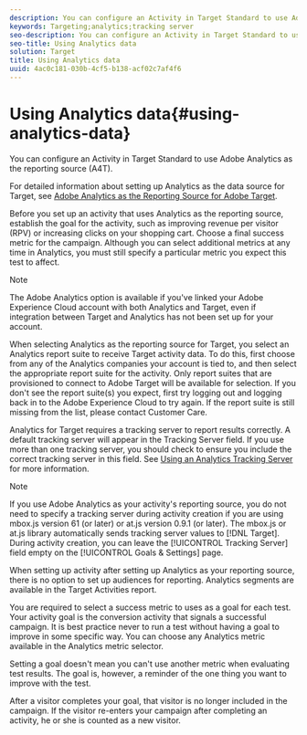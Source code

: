 ```yaml
---
description: You can configure an Activity in Target Standard to use Adobe Analytics as the reporting source (A4T).
keywords: Targeting;analytics;tracking server
seo-description: You can configure an Activity in Target Standard to use Adobe Analytics as the reporting source (A4T).
seo-title: Using Analytics data
solution: Target
title: Using Analytics data
uuid: 4ac0c181-030b-4cf5-b138-acf02c7af4f6
---
```


# Using Analytics data{#using-analytics-data}

You can configure an Activity in Target Standard to use Adobe Analytics as the reporting source (A4T).

For detailed information about setting up Analytics as the data source for Target, see [Adobe Analytics as the Reporting Source for Adobe Target](/help/c-integrating-target-with-mac/a4t/a4t.md).

Before you set up an activity that uses Analytics as the reporting source, establish the goal for the activity, such as improving revenue per visitor (RPV) or increasing clicks on your shopping cart. Choose a final success metric for the campaign. Although you can select additional metrics at any time in Analytics, you must still specify a particular metric you expect this test to affect.

>[!NOTE]
>
>The Adobe Analytics option is available if you've linked your Adobe Experience Cloud account with both Analytics and Target, even if integration between Target and Analytics has not been set up for your account.

When selecting Analytics as the reporting source for Target, you select an Analytics report suite to receive Target activity data. To do this, first choose from any of the Analytics companies your account is tied to, and then select the appropriate report suite for the activity. Only report suites that are provisioned to connect to Adobe Target will be available for selection. If you don't see the report suite(s) you expect, first try logging out and logging back in to the Adobe Experience Cloud to try again. If the report suite is still missing from the list, please contact Customer Care.

Analytics for Target requires a tracking server to report results correctly. A default tracking server will appear in the Tracking Server field. If you use more than one tracking server, you should check to ensure you include the correct tracking server in this field. See [Using an Analytics Tracking Server](../../../c-integrating-target-with-mac/a4t/analytics-tracking-server.md#task_72077BA7E93C4A65A715A18F32228823) for more information.

>[!NOTE]
>
>If you use Adobe Analytics as your activity's reporting source, you do not need to specify a tracking server during activity creation if you are using mbox.js version 61 (or later) or at.js version 0.9.1 (or later). The mbox.js or at.js library automatically sends tracking server values to [!DNL Target]. During activity creation, you can leave the [!UICONTROL Tracking Server] field empty on the [!UICONTROL Goals & Settings] page.

When setting up activity after setting up Analytics as your reporting source, there is no option to set up audiences for reporting. Analytics segments are available in the Target Activities report.

You are required to select a success metric to uses as a goal for each test. Your activity goal is the conversion activity that signals a successful campaign. It is best practice never to run a test without having a goal to improve in some specific way. You can choose any Analytics metric available in the Analytics metric selector.

Setting a goal doesn't mean you can't use another metric when evaluating test results. The goal is, however, a reminder of the one thing you want to improve with the test.

After a visitor completes your goal, that visitor is no longer included in the campaign. If the visitor re-enters your campaign after completing an activity, he or she is counted as a new visitor. 
